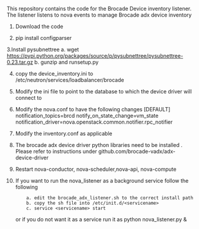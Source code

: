 This repository contains the code for the Brocade Device inventory listener. The listener listens to nova events to manage
Brocade adx device inventory


1. Download the code

2. pip install configparser

3.Install pysubnettree
			a. wget https://pypi.python.org/packages/source/p/pysubnettree/pysubnettree-0.23.tar.gz
			b. gunzip and runsetup.py
			
4. copy the device_inventory.ini to /etc/neutron/services/loadbalancer/brocade

5. Modify the ini file to point to the database to which the device driver will connect to

6. Modify the nova.conf to have the following changes
[DEFAULT]
notification_topics=brcd
notify_on_state_change=vm_state
notification_driver=nova.openstack.common.notifier.rpc_notifier

7. Modify the inventory.conf as applicable

8. The brocade adx device driver python libraries need to be installed . Please refer to instructions under
    github.com/brocade-vadx/adx-device-driver

9. Restart nova-conductor, nova-scheduler,nova-api, nova-compute

10. If you want to run the nova_listener as a background service follow the following

            a. edit the brocade_adx_listener.sh to the correct install path
            b. copy the sh file into /etc/init.d/<servicename>
            c. service <servicename> start

     or if you do not want it as a service run it as python nova_listener.py &









